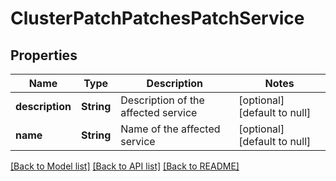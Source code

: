 # ClusterPatchPatchesPatchService

## Properties
Name | Type | Description | Notes
------------ | ------------- | ------------- | -------------
**description** | **String** | Description of the affected service | [optional] [default to null]
**name** | **String** | Name of the affected service | [optional] [default to null]

[[Back to Model list]](../README.md#documentation-for-models) [[Back to API list]](../README.md#documentation-for-api-endpoints) [[Back to README]](../README.md)


